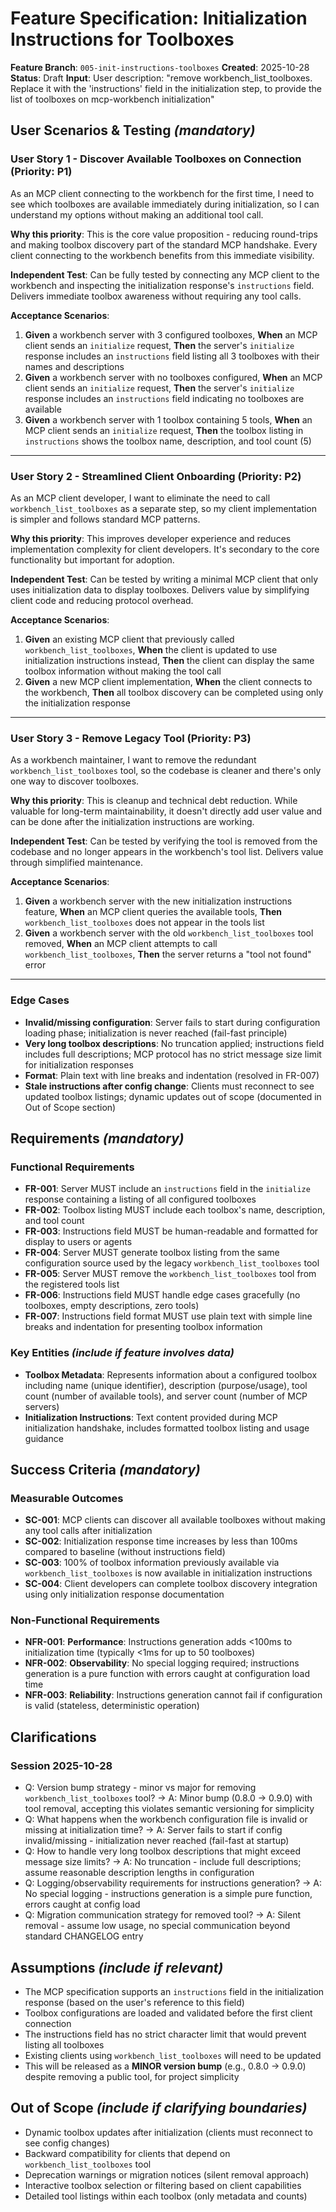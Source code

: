 # Feature Specification: Initialization Instructions for Toolboxes

**Feature Branch**: `005-init-instructions-toolboxes`
**Created**: 2025-10-28
**Status**: Draft
**Input**: User description: "remove workbench_list_toolboxes. Replace it with the 'instructions' field in the initialization step, to provide the list of toolboxes on mcp-workbench initialization"

## User Scenarios & Testing *(mandatory)*

### User Story 1 - Discover Available Toolboxes on Connection (Priority: P1)

As an MCP client connecting to the workbench for the first time, I need to see which toolboxes are available immediately during initialization, so I can understand my options without making an additional tool call.

**Why this priority**: This is the core value proposition - reducing round-trips and making toolbox discovery part of the standard MCP handshake. Every client connecting to the workbench benefits from this immediate visibility.

**Independent Test**: Can be fully tested by connecting any MCP client to the workbench and inspecting the initialization response's `instructions` field. Delivers immediate toolbox awareness without requiring any tool calls.

**Acceptance Scenarios**:

1. **Given** a workbench server with 3 configured toolboxes, **When** an MCP client sends an `initialize` request, **Then** the server's `initialize` response includes an `instructions` field listing all 3 toolboxes with their names and descriptions
2. **Given** a workbench server with no toolboxes configured, **When** an MCP client sends an `initialize` request, **Then** the server's `initialize` response includes an `instructions` field indicating no toolboxes are available
3. **Given** a workbench server with 1 toolbox containing 5 tools, **When** an MCP client sends an `initialize` request, **Then** the toolbox listing in `instructions` shows the toolbox name, description, and tool count (5)

---

### User Story 2 - Streamlined Client Onboarding (Priority: P2)

As an MCP client developer, I want to eliminate the need to call `workbench_list_toolboxes` as a separate step, so my client implementation is simpler and follows standard MCP patterns.

**Why this priority**: This improves developer experience and reduces implementation complexity for client developers. It's secondary to the core functionality but important for adoption.

**Independent Test**: Can be tested by writing a minimal MCP client that only uses initialization data to display toolboxes. Delivers value by simplifying client code and reducing protocol overhead.

**Acceptance Scenarios**:

1. **Given** an existing MCP client that previously called `workbench_list_toolboxes`, **When** the client is updated to use initialization instructions instead, **Then** the client can display the same toolbox information without making the tool call
2. **Given** a new MCP client implementation, **When** the client connects to the workbench, **Then** all toolbox discovery can be completed using only the initialization response

---

### User Story 3 - Remove Legacy Tool (Priority: P3)

As a workbench maintainer, I want to remove the redundant `workbench_list_toolboxes` tool, so the codebase is cleaner and there's only one way to discover toolboxes.

**Why this priority**: This is cleanup and technical debt reduction. While valuable for long-term maintainability, it doesn't directly add user value and can be done after the initialization instructions are working.

**Independent Test**: Can be tested by verifying the tool is removed from the codebase and no longer appears in the workbench's tool list. Delivers value through simplified maintenance.

**Acceptance Scenarios**:

1. **Given** a workbench server with the new initialization instructions feature, **When** an MCP client queries the available tools, **Then** `workbench_list_toolboxes` does not appear in the tools list
2. **Given** a workbench server with the old `workbench_list_toolboxes` tool removed, **When** an MCP client attempts to call `workbench_list_toolboxes`, **Then** the server returns a "tool not found" error

---

### Edge Cases

- **Invalid/missing configuration**: Server fails to start during configuration loading phase; initialization is never reached (fail-fast principle)
- **Very long toolbox descriptions**: No truncation applied; instructions field includes full descriptions; MCP protocol has no strict message size limit for initialization responses
- **Format**: Plain text with line breaks and indentation (resolved in FR-007)
- **Stale instructions after config change**: Clients must reconnect to see updated toolbox listings; dynamic updates out of scope (documented in Out of Scope section)

## Requirements *(mandatory)*

### Functional Requirements

- **FR-001**: Server MUST include an `instructions` field in the `initialize` response containing a listing of all configured toolboxes
- **FR-002**: Toolbox listing MUST include each toolbox's name, description, and tool count
- **FR-003**: Instructions field MUST be human-readable and formatted for display to users or agents
- **FR-004**: Server MUST generate toolbox listing from the same configuration source used by the legacy `workbench_list_toolboxes` tool
- **FR-005**: Server MUST remove the `workbench_list_toolboxes` tool from the registered tools list
- **FR-006**: Instructions field MUST handle edge cases gracefully (no toolboxes, empty descriptions, zero tools)
- **FR-007**: Instructions field format MUST use plain text with simple line breaks and indentation for presenting toolbox information

### Key Entities *(include if feature involves data)*

- **Toolbox Metadata**: Represents information about a configured toolbox including name (unique identifier), description (purpose/usage), tool count (number of available tools), and server count (number of MCP servers)
- **Initialization Instructions**: Text content provided during MCP initialization handshake, includes formatted toolbox listing and usage guidance

## Success Criteria *(mandatory)*

### Measurable Outcomes

- **SC-001**: MCP clients can discover all available toolboxes without making any tool calls after initialization
- **SC-002**: Initialization response time increases by less than 100ms compared to baseline (without instructions field)
- **SC-003**: 100% of toolbox information previously available via `workbench_list_toolboxes` is now available in initialization instructions
- **SC-004**: Client developers can complete toolbox discovery integration using only initialization response documentation

### Non-Functional Requirements

- **NFR-001**: **Performance**: Instructions generation adds <100ms to initialization time (typically <1ms for up to 50 toolboxes)
- **NFR-002**: **Observability**: No special logging required; instructions generation is a pure function with errors caught at configuration load time
- **NFR-003**: **Reliability**: Instructions generation cannot fail if configuration is valid (stateless, deterministic operation)

## Clarifications

### Session 2025-10-28

- Q: Version bump strategy - minor vs major for removing `workbench_list_toolboxes` tool? → A: Minor bump (0.8.0 → 0.9.0) with tool removal, accepting this violates semantic versioning for simplicity
- Q: What happens when the workbench configuration file is invalid or missing at initialization time? → A: Server fails to start if config invalid/missing - initialization never reached (fail-fast at startup)
- Q: How to handle very long toolbox descriptions that might exceed message size limits? → A: No truncation - include full descriptions; assume reasonable description lengths in configuration
- Q: Logging/observability requirements for instructions generation? → A: No special logging - instructions generation is a simple pure function, errors caught at config load
- Q: Migration communication strategy for removed tool? → A: Silent removal - assume low usage, no special communication beyond standard CHANGELOG entry

## Assumptions *(include if relevant)*

- The MCP specification supports an `instructions` field in the initialization response (based on the user's reference to this field)
- Toolbox configurations are loaded and validated before the first client connection
- The instructions field has no strict character limit that would prevent listing all toolboxes
- Existing clients using `workbench_list_toolboxes` will need to be updated
- This will be released as a **MINOR version bump** (e.g., 0.8.0 → 0.9.0) despite removing a public tool, for project simplicity

## Out of Scope *(include if clarifying boundaries)*

- Dynamic toolbox updates after initialization (clients must reconnect to see config changes)
- Backward compatibility for clients that depend on `workbench_list_toolboxes` tool
- Deprecation warnings or migration notices (silent removal approach)
- Interactive toolbox selection or filtering based on client capabilities
- Detailed tool listings within each toolbox (only metadata and counts)
